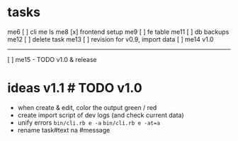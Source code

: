 # tasks
me6  [ ] cli me ls
me8  [x] frontend setup
me9  [ ] fe table
me11 [ ] db backups
me12 [ ] delete task
me13 [ ] revision for v0.9, import data
[ ] me14 v1.0
  - ---------
[ ] me15 - TODO v1.0 & release

# ideas v1.1 # TODO v1.0
- when create & edit, color the output green / red
- create import script of dev logs (and check current data)
- unify errors `bin/cli.rb e -a` `bin/cli.rb e -at=a`
- rename task#text na #message


